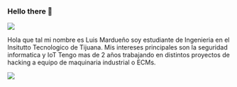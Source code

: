 ### Hello there 👋
![](https://images.cooltext.com/5582491.png) 

Hola que tal mi  nombre es Luis Mardueño soy estudiante de Ingenieria en el Insitutto Tecnologico de Tijuana.
Mis intereses principales son la seguridad informatica y IoT
Tengo mas de 2 años trabajando en distintos proyectos de hacking a equipo de maquinaria industrial o ECMs.



![](https://assets.materialup.com/uploads/6bf40d09-fe0d-47e2-9039-20d11ff4f659/preview.gif)
